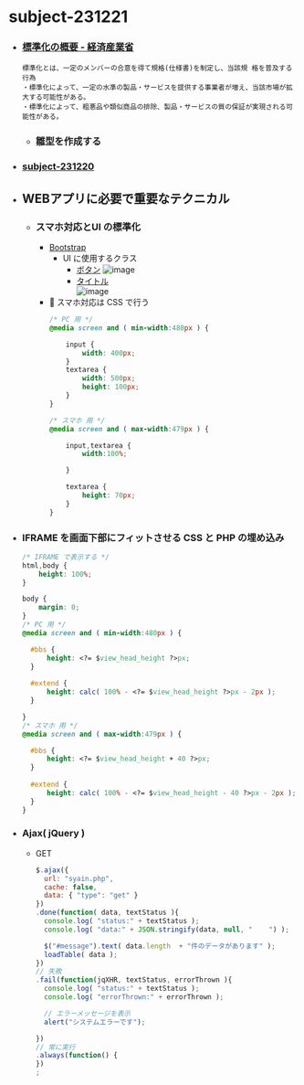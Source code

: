 # subject-231221

- ### [標準化の概要 - 経済産業省](https://www.meti.go.jp/policy/economy/hyojun-kijun/katsuyo/business-senryaku/pdf/001.pdf)
  ```
  標準化とは、⼀定のメンバーの合意を得て規格(仕様書)を制定し、当該規 格を普及する⾏為
  ・標準化によって、⼀定の⽔準の製品・サービスを提供する事業者が増え、当該市場が拡⼤する可能性がある。
  ・標準化によって、粗悪品や類似商品の排除、製品・サービスの質の保証が実現される可能性がある。
  ```
  - ### 雛型を作成する

- ### [subject-231220](https://github.com/winofsql/subject-231220)

- ## WEBアプリに必要で重要なテクニカル
  - ### スマホ対応とUI の標準化
    - [Bootstrap](https://getbootstrap.jp/docs/5.3/getting-started/introduction/)
      - UI に使用するクラス
        - [ボタン](https://getbootstrap.jp/docs/5.3/components/buttons/)
          ![image](https://github.com/winofsql/subject-231221/assets/1501327/64bf7cfc-c688-40d3-a179-3d9ee78e37c7)
        - [タイトル](https://getbootstrap.jp/docs/5.3/components/alerts/)\
          ![image](https://github.com/winofsql/subject-231221/assets/1501327/29f14559-eecc-47a9-a97b-1aa5ede9cd88)
    - 🔴 スマホ対応は CSS で行う
      ```css
      /* PC 用 */
      @media screen and ( min-width:480px ) {
      
          input {
              width: 400px;
          }
          textarea {
              width: 500px;
              height: 100px;
          }
      }
      
      /* スマホ 用 */
      @media screen and ( max-width:479px ) {
      
          input,textarea {
              width:100%;
      
          }
      
          textarea {
              height: 70px;
          }
      }       
      ```

 - ### IFRAME を画面下部にフィットさせる CSS と PHP の埋め込み
    ```css
    /* IFRAME で表示する */
    html,body {
        height: 100%;
    }
    
    body {
        margin: 0;
    }
    /* PC 用 */
    @media screen and ( min-width:480px ) {
    
      #bbs {
          height: <?= $view_head_height ?>px;
      }
      
      #extend {
          height: calc( 100% - <?= $view_head_height ?>px - 2px );
      }
    
    }
    /* スマホ 用 */
    @media screen and ( max-width:479px ) {
    
      #bbs {
          height: <?= $view_head_height + 40 ?>px;
      }
      
      #extend {
          height: calc( 100% - <?= $view_head_height - 40 ?>px - 2px );
      }
    }   
    ```  

  - ### Ajax( jQuery )
    - GET
      ```javascript
      $.ajax({
        url: "syain.php",
        cache: false,
        data: { "type": "get" }
      })
      .done(function( data, textStatus ){
        console.log( "status:" + textStatus );
        console.log( "data:" + JSON.stringify(data, null, "    ") );
      
        $("#message").text( data.length  + "件のデータがあります" );
        loadTable( data );
      })
      // 失敗
      .fail(function(jqXHR, textStatus, errorThrown ){
        console.log( "status:" + textStatus );
        console.log( "errorThrown:" + errorThrown );
      
        // エラーメッセージを表示
        alert("システムエラーです");
      
      })
      // 常に実行
      .always(function() {
      })
      ;
      ```
